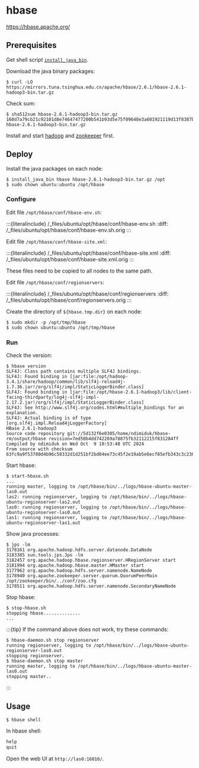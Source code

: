 # hbase

<https://hbase.apache.org/>

## Prerequisites

Get shell script [`install_java_bin`](https://github.com/lasyard/coding/blob/main/shell/install_java_bin.sh).

Download the java binary packages:

```console
$ curl -LO https://mirrors.tuna.tsinghua.edu.cn/apache/hbase/2.6.1/hbase-2.6.1-hadoop3-bin.tar.gz
```

Check sum:

```console
$ sha512sum hbase-2.6.1-hadoop3-bin.tar.gz
160d7a79cb21c92101d8e74647477200b541b93d5e75f09648e3a601921119d13f8387beb9f63a9228e67630959227b9ef665d9ac7cbe03e570b7fc4fe1fbfdc  hbase-2.6.1-hadoop3-bin.tar.gz
```

Install and start [hadoop](project:hadoop.md) and [zookeeper](project:zookeeper.md) first.

## Deploy

Install the java packages on each node:

```console
$ install_java_bin hbase hbase-2.6.1-hadoop3-bin.tar.gz /opt
$ sudo chown ubuntu:ubuntu /opt/hbase
```

### Configure

Edit file `/opt/hbase/conf/hbase-env.sh`:

:::{literalinclude} /_files/ubuntu/opt/hbase/conf/hbase-env.sh
:diff: /_files/ubuntu/opt/hbase/conf/hbase-env.sh.orig
:::

Edit file `/opt/hbase/conf/hbase-site.xml`:

:::{literalinclude} /_files/ubuntu/opt/hbase/conf/hbase-site.xml
:diff: /_files/ubuntu/opt/hbase/conf/hbase-site.xml.orig
:::

These files need to be copied to all nodes to the same path.

Edit file `/opt/hbase/conf/regionservers`:

:::{literalinclude} /_files/ubuntu/opt/hbase/conf/regionservers
:diff: /_files/ubuntu/opt/hbase/conf/regionservers.orig
:::

Create the directory of `${hbase.tmp.dir}` on each node:

```console
$ sudo mkdir -p /opt/tmp/hbase
$ sudo chown ubuntu:ubuntu /opt/tmp/hbase
```

### Run

Check the version:

```console
$ hbase version
SLF4J: Class path contains multiple SLF4J bindings.
SLF4J: Found binding in [jar:file:/opt/hadoop-3.4.1/share/hadoop/common/lib/slf4j-reload4j-1.7.36.jar!/org/slf4j/impl/StaticLoggerBinder.class]
SLF4J: Found binding in [jar:file:/opt/hbase-2.6.1-hadoop3/lib/client-facing-thirdparty/log4j-slf4j-impl-2.17.2.jar!/org/slf4j/impl/StaticLoggerBinder.class]
SLF4J: See http://www.slf4j.org/codes.html#multiple_bindings for an explanation.
SLF4J: Actual binding is of type [org.slf4j.impl.Reload4jLoggerFactory]
HBase 2.6.1-hadoop3
Source code repository git://5d132f6e0305/home/ndimiduk/hbase-rm/output/hbase revision=7ed50b4dd742269a78875fb32112215f831284ff
Compiled by ndimiduk on Wed Oct  9 10:53:48 UTC 2024
From source with checksum 63fc9a9f53780d4b96c58332d1d251bf2bd04ee73c45f2e19ab5e6ecf85efb343c3c23607362913ec3ef5a66602026b363e38e43821664f38e96830ed818c41d
```

Start hbase:

```console
$ start-hbase.sh
...
running master, logging to /opt/hbase/bin/../logs/hbase-ubuntu-master-las0.out
las2: running regionserver, logging to /opt/hbase/bin/../logs/hbase-ubuntu-regionserver-las2.out
las0: running regionserver, logging to /opt/hbase/bin/../logs/hbase-ubuntu-regionserver-las0.out
las1: running regionserver, logging to /opt/hbase/bin/../logs/hbase-ubuntu-regionserver-las1.out
```

Show java processes:

```console
$ jps -lm
3178161 org.apache.hadoop.hdfs.server.datanode.DataNode
3183385 sun.tools.jps.Jps -lm
3182457 org.apache.hadoop.hbase.regionserver.HRegionServer start
3181994 org.apache.hadoop.hbase.master.HMaster start
3177962 org.apache.hadoop.hdfs.server.namenode.NameNode
3178940 org.apache.zookeeper.server.quorum.QuorumPeerMain /opt/zookeeper/bin/../conf/zoo.cfg
3178511 org.apache.hadoop.hdfs.server.namenode.SecondaryNameNode
```

Stop hbase:

```console
$ stop-hbase.sh
stopping hbase..............
...
```

:::{tip}
If the command above does not work, try these commands:

```console
$ hbase-daemon.sh stop regionserver
running regionserver, logging to /opt/hbase/bin/../logs/hbase-ubuntu-regionserver-las0.out
stopping regionserver.
$ hbase-daemon.sh stop master
running master, logging to /opt/hbase/bin/../logs/hbase-ubuntu-master-las0.out
stopping master..
```

:::

## Usage

```console
$ hbase shell
```

In hbase shell:

```sql
help
quit
```

Open the web UI at `http://las0:16010/`.
